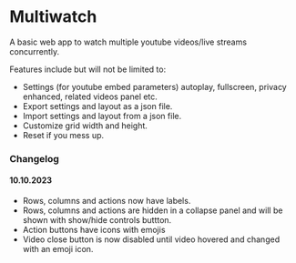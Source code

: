 # Multiwatch

A basic web app to watch multiple youtube videos/live streams concurrently.

Features include but will not be limited to:
- Settings (for youtube embed parameters) autoplay, fullscreen, privacy enhanced, related videos panel etc.
- Export settings and layout as a json file.
- Import settings and layout from a json file.
- Customize grid width and height.
- Reset if you mess up.


### Changelog

#### 10.10.2023
- Rows, columns and actions now have labels.
- Rows, columns and actions are hidden in a collapse panel and will be shown with show/hide controls buttton.
- Action buttons have icons with emojis
- Video close button is now disabled until video hovered and changed with an emoji icon.
